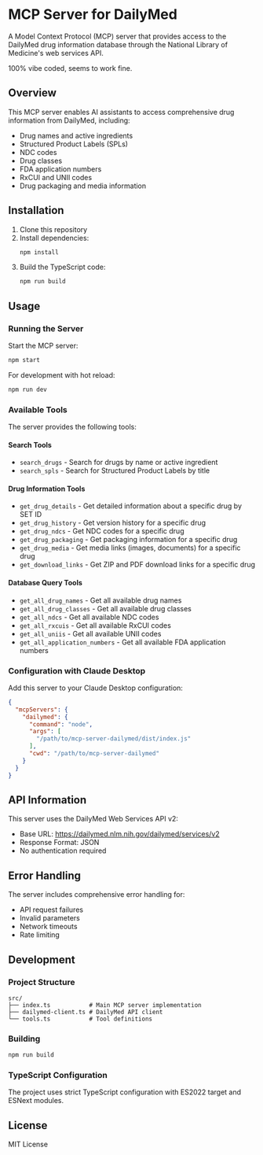 # MCP Server for DailyMed

A Model Context Protocol (MCP) server that provides access to the DailyMed drug information database through the
National Library of Medicine's web services API.

100% vibe coded, seems to work fine.

## Overview

This MCP server enables AI assistants to access comprehensive drug information from DailyMed, including:

- Drug names and active ingredients
- Structured Product Labels (SPLs)
- NDC codes
- Drug classes
- FDA application numbers
- RxCUI and UNII codes
- Drug packaging and media information

## Installation

1. Clone this repository
2. Install dependencies:
   ```bash
   npm install
   ```
3. Build the TypeScript code:
   ```bash
   npm run build
   ```

## Usage

### Running the Server

Start the MCP server:

```bash
npm start
```

For development with hot reload:

```bash
npm run dev
```

### Available Tools

The server provides the following tools:

#### Search Tools

- `search_drugs` - Search for drugs by name or active ingredient
- `search_spls` - Search for Structured Product Labels by title

#### Drug Information Tools

- `get_drug_details` - Get detailed information about a specific drug by SET ID
- `get_drug_history` - Get version history for a specific drug
- `get_drug_ndcs` - Get NDC codes for a specific drug
- `get_drug_packaging` - Get packaging information for a specific drug
- `get_drug_media` - Get media links (images, documents) for a specific drug
- `get_download_links` - Get ZIP and PDF download links for a specific drug

#### Database Query Tools

- `get_all_drug_names` - Get all available drug names
- `get_all_drug_classes` - Get all available drug classes
- `get_all_ndcs` - Get all available NDC codes
- `get_all_rxcuis` - Get all available RxCUI codes
- `get_all_uniis` - Get all available UNII codes
- `get_all_application_numbers` - Get all available FDA application numbers

### Configuration with Claude Desktop

Add this server to your Claude Desktop configuration:

```json
{
  "mcpServers": {
    "dailymed": {
      "command": "node",
      "args": [
        "/path/to/mcp-server-dailymed/dist/index.js"
      ],
      "cwd": "/path/to/mcp-server-dailymed"
    }
  }
}
```

## API Information

This server uses the DailyMed Web Services API v2:

- Base URL: https://dailymed.nlm.nih.gov/dailymed/services/v2
- Response Format: JSON
- No authentication required

## Error Handling

The server includes comprehensive error handling for:

- API request failures
- Invalid parameters
- Network timeouts
- Rate limiting

## Development

### Project Structure

```
src/
├── index.ts           # Main MCP server implementation
├── dailymed-client.ts # DailyMed API client
└── tools.ts           # Tool definitions
```

### Building

```bash
npm run build
```

### TypeScript Configuration

The project uses strict TypeScript configuration with ES2022 target and ESNext modules.

## License

MIT License
